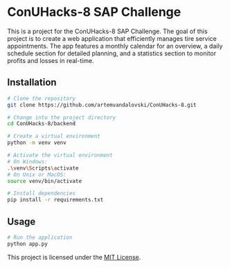 # ConUHacks-8 SAP Challenge

This is a project for the ConUHacks-8 SAP Challenge. The goal of this project is to create a web application that efficiently manages tire service appointments. The app features a monthly calendar for an overview, a daily schedule section for detailed planning, and a statistics section to monitor profits and losses in real-time.

## Installation

```bash
# Clone the repository
git clone https://github.com/artemvandalovski/ConUHacks-8.git

# Change into the project directory
cd ConUHacks-8/backend

# Create a virtual environment
python -m venv venv

# Activate the virtual environment
# On Windows:
.\venv\Scripts\activate
# On Unix or MacOS:
source venv/bin/activate

# Install dependencies
pip install -r requirements.txt
```

## Usage

```bash
# Run the application
python app.py
```

This project is licensed under the [MIT License](LICENSE).
